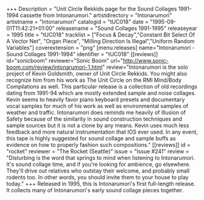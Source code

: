+++
Description = "Unit Circle Rekkids page for the Sound Collages 1991-1994 cassette from Intonarumori."
artistdirectory = "Intonarumori"
artistname = "Intonarumori"
catalogid = "tUC018"
date = "1995-09-01T11:42:21+01:00"
releasename = "Sound Collages 1991-1995"
releaseyear = 1995
title = "tUC018"
tracklist = ["Focus & Decay","Constant Bit Select Of A Vector Net", "Organ Piece", "Milling Direction Is Illegal","Uniform Random Variables"]
coverextension = "png"
[menu.releases]
	name="Intonarumori - Sound Collages 1991-1994"
	identifier = "tUC018"
[[reviews]]
	id="sonicboom"
	reviewer="Sonic Boom"
	url="http://www.sonic-boom.com/review/intonarumori-1.html"
	review="Intonarumori is the solo project of Kevin Goldsmith, owner of Unit Circle Rekkids. You might also recognize him from his work as The Unit Circle on the RMI Mind/Body Compilations as well. This particular release is a collection of old recordings dating from 1991-94 which are mostly extended sample and noise collages. Kevin seems to heavily favor piano keyboard presets and documentary vocal samples for much of his work as well as environmental samples of weather and traffic. Intonarumori does reminds me heavily of Illusion of Safety because of the similarity in sound construction techniques and sample sources but it is not a clone by any means. Kevin uses much less feedback and more natural instrumentation that IOS ever used. In any event, this tape is highly suggested for sound collage and sample buffs as evidence on how to properly fashion such compositions."
[[reviews]]
	id = "rocket"
	reviewer = "The Rocket (Seattle)"
	issue = "Issue #241"
	review = "Disturbing is the word that springs to mind when listening to Intonarumori. It's sound collage time, and if you're looking for ambience, go elsewhere. They'll drive out relatives who outstay their welcome, and probably small rodents too. In other words, you should invite them to your house to play today."
+++
Released in 1995, this is Intonarumori's first full-length release. It collects many of Intonarumori's early sound collage pieces together.